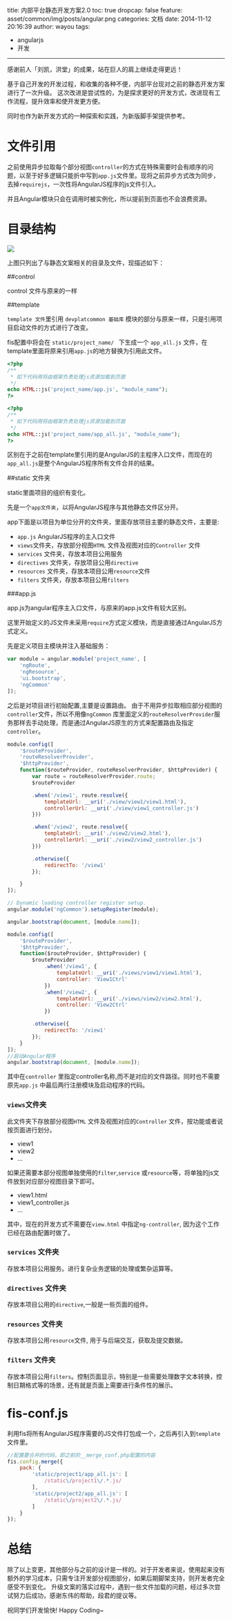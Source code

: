 title: 内部平台静态开发方案2.0
toc: true
dropcap: false
feature: asset/common/img/posts/angular.png
categories: 文档
date: 2014-11-12 20:16:39
author: wayou
tags:
- angularjs
- 开发
---

感谢前人「刘凯，洪堂」的成果，站在巨人的肩上继续走得更远！

基于自己开发的开发过程，和收集的各种不便，内部平台现对之前的静态开发方案进行了一次升级。
这次改进是尝试性的，为是探求更好的开发方式，改进现有工作流程，提升效率和使开发更方便。

同时也作为新开发方式的一种探索和实践，为新版脚手架提供参考。

<!-- more -->

# 文件引用
之前使用异步拉取每个部分视图`controller`的方式在特殊需要时会有顺序的问题，以至于好多逻辑只能折中写到`app.js`文件里。现将之前异步方式改为同步，去掉`requirejs`，一次性将AngularJS程序的js文件引入。

并且Angular模块只会在调用时被实例化，所以提前到页面也不会浪费资源。


# 目录结构

![](/asset/posts/2014-11-12-angularjs-new-dev-pattern/angular.png)

上图只列出了与静态文案相关的目录及文件，现描述如下：


##control

control 文件与原来的一样

##template 

 `template 文件`里引用 `devplatcommon 基础库` 模块的部分与原来一样，只是引用项目启动文件的方式进行了改变。

 fis配置中将会在 `static/project_name/ ` 下生成一个 `app_all.js` 文件，在template里面将原来引用`app.js`的地方替换为引用此文件。


```php before
<?php
/**
 * 如下代码用将由框架负责处理js资源加载到页面
 */
echo HTML::js('project_name/app.js', "module_name");
?>
```  

```php after
<?php
/**
 * 如下代码用将由框架负责处理js资源加载到页面
 */
echo HTML::js('project_name/app_all.js', "module_name");
?>
```

区别在于之前在template里引用的是AngularJS的主程序入口文件，而现在的`app_all.js`是整个AngularJS程序所有文件合并的结果。

##static 文件夹

static里面项目的组织有变化。

先是一个`app文件夹`，以将AngularJS程序与其他静态文件区分开。

app下面是以项目为单位分开的文件夹，里面存放项目主要的静态文件，主要是:

- `app.js` AngularJS程序的主入口文件
- `views`文件夹，存放部分视图`HTML` 文件及视图对应的`Controller` 文件
- `services` 文件夹，存放本项目公用服务
- `directives` 文件夹，存放项目公用`directive`
- `resources` 文件夹，存放本项目公用`resource`文件
- `filters` 文件夹，存放本项目公用`filters`

###app.js

app.js为angular程序主入口文件，与原来的app.js文件有较大区别。

这里开始定义的JS文件未采用`require`方式定义模块，而是直接通过AngularJS方式定义。

先是定义项目主模块并注入基础服务：

```js
var module = angular.module('project_name', [
    'ngRoute',
    'ngResource',
    'ui.bootstrap',
    'ngCommon'
]);
```

之后是对项目进行初始配置,主要是设置路由。
由于不用异步拉取相应部分视图的`controller`文件，所以不用像`ngCommon` 库里面定义的`routeResolverProvider`服务那样去手动处理，而是通过AngularJS原生的方式来配置路由及指定`controller`。

```js before
module.config([
    '$routeProvider',
    'routeResolverProvider',
    '$httpProvider',
    function($routeProvider, routeResolverProvider, $httpProvider) {
        var route = routeResolverProvider.route;
        $routeProvider

        .when('/view1', route.resolve({
            templateUrl: __uri('./view/view1/view1.html'),
            controllerUrl: __uri('./view/view1_controller.js')
        }))

        .when('/view2', route.resolve({
            templateUrl: __uri('./view2/view2.html'),
            controllerUrl: __uri('./view2/view2_controller.js')
        }))

        .otherwise({
            redirectTo: '/view1'
        });

    }
]);

// Dynamic loading controller register setup.
angular.module('ngCommon').setupRegister(module);

angular.bootstrap(document, [module.name]);

```

```js after
module.config([
    '$routeProvider',
    '$httpProvider',
    function($routeProvider, $httpProvider) {
        $routeProvider
            .when('/view1', {
                templateUrl: __uri('./views/view1/view1.html'),
                controller: 'View1Ctrl'
            })
            .when('/view2', {
                templateUrl: __uri('./views/view2/view2.html'),
                controller: 'View2Ctrl'
            })

        .otherwise({
            redirectTo: '/view1'
        });
    }
]);
//启动Angular程序
angular.bootstrap(document, [module.name]);
```

其中在`controller` 里指定controller名称,而不是对应的文件路径。同时也不需要原先`app.js` 中最后两行注册模块及启动程序的代码。


### `views`文件夹

此文件夹下存放部分视图`HTML` 文件及视图对应的`Controller` 文件，按功能或者说按页面进行划分。

- view1
- view2
- ...

如果还需要本部分视图单独使用的`filter`,`service` 或`resource`等，将单独的js文件放到对应部分视图目录下即可。

- view1.html
- view1_controller.js
- ...

其中，现在的开发方式不需要在`view.html` 中指定`ng-controller`, 因为这个工作已经在路由配置时做了。

### `services` 文件夹

存放本项目公用服务。进行复杂业务逻辑的处理或繁杂运算等。

### `directives` 文件夹

存放本项目公用的`directive`,一般是一些页面的组件。

### `resources` 文件夹

存放本项目公用`resource`文件, 用于与后端交互，获取及提交数据。

### `filters` 文件夹

存放本项目公用`filters`。控制页面显示，特别是一些需要处理数字文本转换，控制日期格式等的场景，还有就是页面上需要进行条件性的展示。

# fis-conf.js

利用fis将所有AngularJS程序需要的JS文件打包成一个，之后再引入到`template` 文件里。

```js
//配置要合并的代码，即之前的__merge_conf.php配置的内容
fis.config.merge({
    pack: {
        'static/project1/app_all.js': [
            /static\/project1\/.*.js/
        ],
        'static/project2/app_all.js': [
            /static\/project2\/.*.js/
        ]
    }
});
```


# 总结

除了以上变更，其他部分与之前的设计是一样的。对于开发者来说，使用起来没有额外的学习成本，只需专注开发部分视图部分，如果后期脚架支持，则开发者完全感受不到变化。
升级文案的落实过程中，遇到一些文件加载的问题，经过多次尝试努力后成功，感谢东伟的帮助，段君的提议等。

祝同学们开发愉快! Happy Coding~



